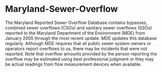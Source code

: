 # Maryland-Sewer-Overflow
The Maryland Reported Sewer Overflow Database contains bypasses, combined sewer overflows (CSOs) and sanitary sewer overflows (SSOs) reported to the Maryland Department of the Environment (MDE) from January 2005 through the most recent update. MDE updates this database regularly. Although MDE requires that all public sewer system owners or operators report overflows to us, there may be incidents that were not reported. Note that overflow amounts provided by the person reporting the overflow may be estimated using best professional judgment or they may be actual readings from flow measurement devices when available.
